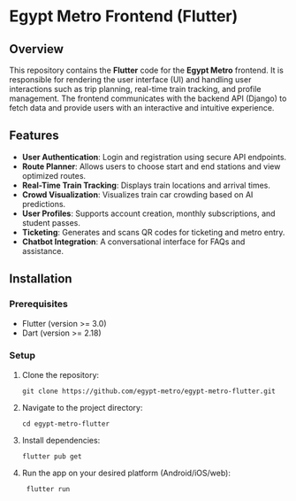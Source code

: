 # Egypt Metro Frontend (Flutter)

## Overview

This repository contains the **Flutter** code for the **Egypt Metro** frontend. It is responsible for rendering the user interface (UI) and handling user interactions such as trip planning, real-time train tracking, and profile management. The frontend communicates with the backend API (Django) to fetch data and provide users with an interactive and intuitive experience.

## Features

- **User Authentication**: Login and registration using secure API endpoints.
- **Route Planner**: Allows users to choose start and end stations and view optimized routes.
- **Real-Time Train Tracking**: Displays train locations and arrival times.
- **Crowd Visualization**: Visualizes train car crowding based on AI predictions.
- **User Profiles**: Supports account creation, monthly subscriptions, and student passes.
- **Ticketing**: Generates and scans QR codes for ticketing and metro entry.
- **Chatbot Integration**: A conversational interface for FAQs and assistance.

## Installation

### Prerequisites
- Flutter (version >= 3.0)
- Dart (version >= 2.18)

### Setup
1. Clone the repository:
   ```
   git clone https://github.com/egypt-metro/egypt-metro-flutter.git
   ```
2. Navigate to the project directory:
   ```
   cd egypt-metro-flutter
   ```
3. Install dependencies:
   ```
   flutter pub get
   ```
4. Run the app on your desired platform (Android/iOS/web):
   ```
    flutter run
   ```
